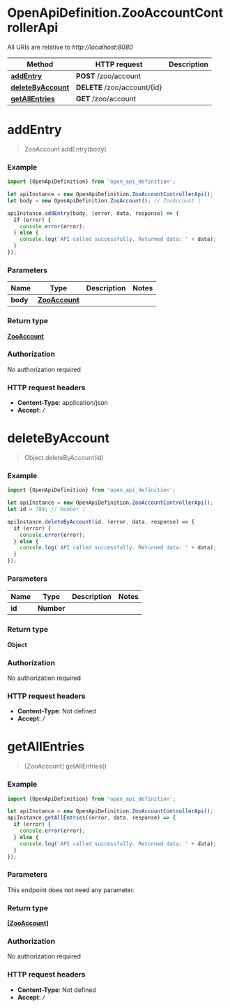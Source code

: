 # OpenApiDefinition.ZooAccountControllerApi

All URIs are relative to *http://localhost:8080*

Method | HTTP request | Description
------------- | ------------- | -------------
[**addEntry**](ZooAccountControllerApi.md#addEntry) | **POST** /zoo/account | 
[**deleteByAccount**](ZooAccountControllerApi.md#deleteByAccount) | **DELETE** /zoo/account/{id} | 
[**getAllEntries**](ZooAccountControllerApi.md#getAllEntries) | **GET** /zoo/account | 

<a name="addEntry"></a>
# **addEntry**
> ZooAccount addEntry(body)



### Example
```javascript
import {OpenApiDefinition} from 'open_api_definition';

let apiInstance = new OpenApiDefinition.ZooAccountControllerApi();
let body = new OpenApiDefinition.ZooAccount(); // ZooAccount | 

apiInstance.addEntry(body, (error, data, response) => {
  if (error) {
    console.error(error);
  } else {
    console.log('API called successfully. Returned data: ' + data);
  }
});
```

### Parameters

Name | Type | Description  | Notes
------------- | ------------- | ------------- | -------------
 **body** | [**ZooAccount**](ZooAccount.md)|  | 

### Return type

[**ZooAccount**](ZooAccount.md)

### Authorization

No authorization required

### HTTP request headers

 - **Content-Type**: application/json
 - **Accept**: */*

<a name="deleteByAccount"></a>
# **deleteByAccount**
> Object deleteByAccount(id)



### Example
```javascript
import {OpenApiDefinition} from 'open_api_definition';

let apiInstance = new OpenApiDefinition.ZooAccountControllerApi();
let id = 789; // Number | 

apiInstance.deleteByAccount(id, (error, data, response) => {
  if (error) {
    console.error(error);
  } else {
    console.log('API called successfully. Returned data: ' + data);
  }
});
```

### Parameters

Name | Type | Description  | Notes
------------- | ------------- | ------------- | -------------
 **id** | **Number**|  | 

### Return type

**Object**

### Authorization

No authorization required

### HTTP request headers

 - **Content-Type**: Not defined
 - **Accept**: */*

<a name="getAllEntries"></a>
# **getAllEntries**
> [ZooAccount] getAllEntries()



### Example
```javascript
import {OpenApiDefinition} from 'open_api_definition';

let apiInstance = new OpenApiDefinition.ZooAccountControllerApi();
apiInstance.getAllEntries((error, data, response) => {
  if (error) {
    console.error(error);
  } else {
    console.log('API called successfully. Returned data: ' + data);
  }
});
```

### Parameters
This endpoint does not need any parameter.

### Return type

[**[ZooAccount]**](ZooAccount.md)

### Authorization

No authorization required

### HTTP request headers

 - **Content-Type**: Not defined
 - **Accept**: */*

